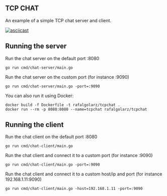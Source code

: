 ## TCP CHAT

An example of a simple TCP chat server and client.

[![asciicast](https://asciinema.org/a/188645.png)](https://asciinema.org/a/188645?speed=2)

## Running the server

Run the chat server on the default port :8080

```!/bin/bash
go run cmd/chat-server/main.go
```

Run the chat server on the custom port (for instance :9090)

```!/bin/bash
go run cmd/chat-server/main.go -port=:9090
```

You can also run it using Docker:

```!/bin/bash
docker build -f Dockerfile -t rafalgolarz/tcpchat .
docker run --rm -p 8080:8080 --name=tcpchat rafalgolarz/tcpchat
```

## Running the client

Run the chat client on the default port :8080

```!/bin/bash
go run cmd/chat-client/main.go
```

Run the chat client and connect it to a custom port (for instance :9090)

```!/bin/bash
go run cmd/chat-client/main.go -port=:9090
```

Run the chat client and connect it to a custom host/ip and port (for instance 192.168.1.11:9090)

```!/bin/bash
go run cmd/chat-client/main.go -host=192.168.1.11 -port=:9090
```
